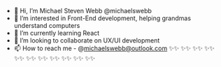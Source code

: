 - 👋 Hi, I’m Michael Steven Webb @michaelswebb
- 👀 I’m interested in Front-End development, helping grandmas understand computers
- 🌱 I’m currently learning React
- 💞️ I’m looking to collaborate on UX/UI development
- 📫 How to reach me - @michaelswebb@outlook.com
✨✨ ✨✨ ✨✨ ✨✨ ✨✨ ✨✨ ✨✨ ✨✨ ✨✨ ✨✨ ✨✨
